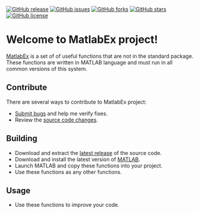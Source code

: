 [![GitHub release](https://img.shields.io/github/release/Grandbrain/MatlabEx.svg)](https://github.com/Grandbrain/MatlabEx/releases)
[![GitHub issues](https://img.shields.io/github/issues/Grandbrain/MatlabEx.svg)](https://github.com/Grandbrain/MatlabEx/issues)
[![GitHub forks](https://img.shields.io/github/forks/Grandbrain/MatlabEx.svg)](https://github.com/Grandbrain/MatlabEx/network/members)
[![GitHub stars](https://img.shields.io/github/stars/Grandbrain/MatlabEx.svg)](https://github.com/Grandbrain/MatlabEx/stargazers)
[![GitHub license](https://img.shields.io/github/license/Grandbrain/MatlabEx.svg)](https://github.com/Grandbrain/MatlabEx/blob/master/LICENSE)

# Welcome to MatlabEx project!

[MatlabEx](https://github.com/Grandbrain/MatlabEx) is a set of of useful functions that are not in the standard package. These functions are written in MATLAB language and must run in all common versions of this system.


## Contribute

There are several ways to contribute to MatlabEx project:
* [Submit bugs](https://github.com/Grandbrain/MatlabEx/issues) and help me verify fixes.
* Review the [source code changes](https://github.com/Grandbrain/MatlabEx/pulls).


## Building

* Download and extract the [latest release](https://github.com/Grandbrain/MatlabEx/releases) of the source code.
* Download and install the latest version of [MATLAB](http://www.mathworks.com/).
* Launch MATLAB and copy these functions into your project.
* Use these functions as any other functions.


## Usage

* Use these functions to improve your code.
